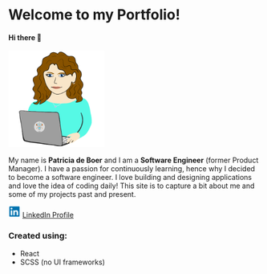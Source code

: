 # Welcome to my Portfolio!

#### Hi there :wave:
![GitHub Logo](./public/logo912.png)

My name is **Patricia de Boer** and I am a **Software Engineer** (former Product Manager). I have a passion for continuously learning, hence why I decided to become a software engineer. I love building and designing applications and love the idea of coding daily! This site is to capture a bit about me and some of my projects past and present.

<img src="./src/images/linkedin.png" width=24> [LinkedIn Profile](https://www.linkedin.com/in/patriciadeboer/)

### Created using:
* React
* SCSS (no UI frameworks)




